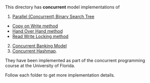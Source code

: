 This directory has **concurrent** model implementations of 

1. [Parallel (Concurrent) Binary Search Tree](parallelBST)
  * [Copy on Write method](parallelBST/concurrentBST/CopyOnWriteBST.java)
  * [Hand Over Hand method](parallelBST/concurrentBST/HandOverHandLockingBST.java)
  * [Read Write Locking method](parallelBST/concurrentBST/ReadWriteBST.java)
2. [Concurrent Banking Model](ConcurrentBankingApplication)
3. [Concurrent Hashmap](concurrentHashMap).

They have been implemented as part of the concurrent programming course at the University of Florida.

Follow each folder to get more implementation details.
